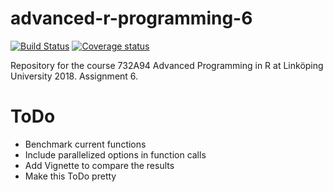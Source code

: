 # advanced-r-programming-6
[![Build Status](https://travis-ci.com/flennic/advanced-r-programming-6.svg?token=peymD5sFGgXrY4YyKXn9&branch=master)](https://travis-ci.com/flennic/advanced-r-programming-6)
[![Coverage status](https://codecov.io/gh/flennic/advanced-r-programming-6/branch/master/graph/badge.svg)](https://codecov.io/github/flennic/advanced-r-programming-6?branch=master)

Repository for the course 732A94 Advanced Programming in R at Linköping University 2018. Assignment 6.

# ToDo
- Benchmark current functions
- Include parallelized options in function calls
- Add Vignette to compare the results
- Make this ToDo pretty
